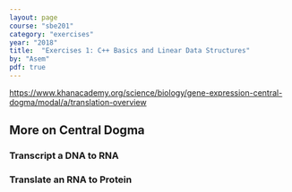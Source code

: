 ```yaml
---
layout: page
course: "sbe201"
category: "exercises"
year: "2018"
title:  "Exercises 1: C++ Basics and Linear Data Structures"
by: "Asem"
pdf: true
---
```



https://www.khanacademy.org/science/biology/gene-expression-central-dogma/modal/a/translation-overview

## More on Central Dogma


### Transcript a DNA to RNA


### Translate an RNA to Protein

